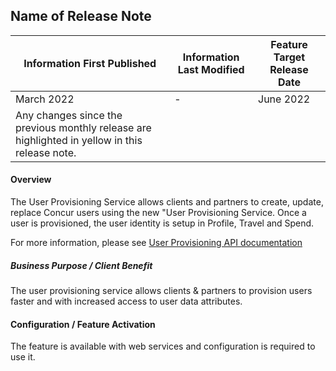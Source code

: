 
## Name of Release Note

| **Information First Published** | **Information Last Modified** | **Feature Target Release Date** |
| --- | --- | --- |
| March 2022 | - | June 2022 |
| Any changes since the previous monthly release are highlighted in yellow in this release note. |

#### Overview

The User Provisioning Service allows clients and partners to create, update, replace Concur users using the new &quot;User Provisioning Service. Once a user is provisioned, the user identity is setup in Profile, Travel and Spend.

For more information, please see [User Provisioning API documentation](https://developer.concur.com/api-reference/user-provisioning/v4.user-provisioning.html)

##### Business Purpose / Client Benefit

The user provisioning service allows clients &amp; partners to provision users faster and with increased access to user data attributes.

#### Configuration / Feature Activation

The feature is available with web services and configuration is required to use it.

